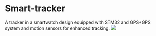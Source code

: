 # Smart-tracker
A tracker in a smartwatch design equipped with STM32 and GPS+GPS system and motion sensors for enhanced tracking.
![](Smart%2tracker%20front.jpg)
